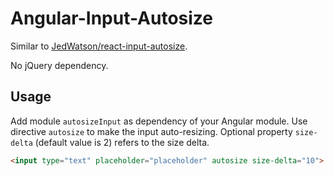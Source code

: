 Angular-Input-Autosize
====================

Similar to [JedWatson/react-input-autosize](https://github.com/JedWatson/react-input-autosize).

No jQuery dependency.

## Usage

Add module `autosizeInput` as dependency of your Angular module.
Use directive `autosize` to make the input auto-resizing.
Optional property `size-delta` (default value is 2) refers to the size delta.

```HTML
<input type="text" placeholder="placeholder" autosize size-delta="10">
```
